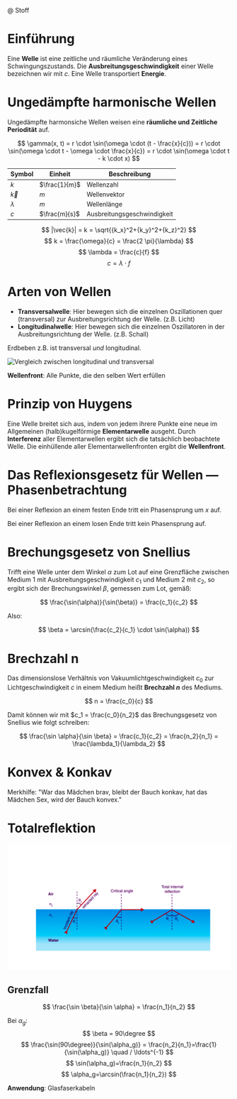 @ Stoff

# Einführung
Eine **Welle** ist eine zeitliche und räumliche Veränderung eines Schwingungszustands. Die **Ausbreitungsgeschwindigkeit** einer Welle bezeichnen wir mit $c$. Eine Welle transportiert **Energie**.

# Ungedämpfte harmonische Wellen
Ungedämpfte harmonsiche Wellen weisen eine **räumliche und Zeitliche Periodität** auf.

$$
\gamma(x, t) = r \cdot \sin(\omega \cdot (t - \frac{x}{c})) = 
r \cdot \sin(\omega \cdot t - \omega \cdot \frac{x}{c}) = 
r \cdot \sin(\omega \cdot t - k \cdot x)
$$

| Symbol | Einheit | Beschreibung |
|--------|---------|--------------|
| $k$ | $\frac{1}{m}$ | Wellenzahl |
| $\vec{k}$ | $m$ | Wellenvektor |
| $\lambda$ | $m$ | Wellenlänge |
| $c$ | $\frac{m}{s}$ | Ausbreitungsgeschwindigkeit |
$$
|\vec{k}| = k = \sqrt{{k_x}^2+{k_y}^2+{k_z}^2}
$$
$$
k = \frac{\omega}{c} = \frac{2 \pi}{\lambda}
$$
$$
\lambda = \frac{c}{f}
$$
$$
c = \lambda \cdot f
$$

# Arten von Wellen

- **Transversalwelle**: Hier bewegen sich die einzelnen Oszillationen quer (transversal) zur Ausbreitungsrichtung der Welle. (z.B. Licht) 
- **Longitudinalwelle**: Hier bewegen sich die einzelnen Oszillatoren in der Ausbreitungsrichtung der Welle. (z.B. Schall)

Erdbeben z.B. ist transversal *und* longitudinal. 

![Vergleich zwischen longitudinal und transversal](https://www.onlinemathlearning.com/image-files/longitudinal-transverse-waves.png) 

**Wellenfront**: Alle Punkte, die den selben Wert erfüllen 

# Prinzip von Huygens

Eine Welle breitet sich aus, indem von jedem ihrere Punkte eine neue im Allgemeinen (halb)kugelförmige **Elementarwelle** ausgeht. Durch **Interferenz** aller Elementarwellen ergibt sich die tatsächlich beobachtete Welle. Die einhüllende aller Elementarwellenfronten ergibt die **Wellenfront**.

# Das Reflexionsgesetz für Wellen — Phasenbetrachtung 

Bei einer Reflexion an einem festen Ende tritt ein Phasensprung um $x$ auf.

Bei einer Reflexion an einem losen Ende tritt kein Phasensprung auf.

# Brechungsgesetz von Snellius
Trifft eine Welle unter dem Winkel $\alpha$ zum Lot auf eine Grenzfläche zwischen Medium 1 mit Ausbreitungsgeschwindigkeit $c_1$ und Medium 2 mit $c_2$, so ergibt sich der Brechungswinkel $\beta$, gemessen zum Lot, gemäß:

$$
\frac{\sin(\alpha)}{\sin(\beta)} = \frac{c_1}{c_2}
$$

Also:

$$
\beta = \arcsin(\frac{c_2}{c_1} \cdot \sin(\alpha))
$$

# Brechzahl n
Das dimensionslose Verhältnis von Vakuumlichtgeschwindigkeit $c_0$ zur Lichtgeschwindigkeit $c$ in einem Medium heißt **Brechzahl $n$** des Mediums. 

$$
n = \frac{c_0}{c}
$$

Damit können wir mit $c_1 = \frac{c_0}{n_2}$ das Brechungsgesetz von Snellius wie folgt schreiben:

$$
\frac{\sin \alpha}{\sin \beta} = \frac{c_1}{c_2} = \frac{n_2}{n_1} = \frac{\lambda_1}{\lambda_2}
$$

# Konvex & Konkav

Merkhilfe: "War das Mädchen brav, bleibt der Bauch konkav, hat das Mädchen Sex, wird der Bauch konvex."

# Totalreflektion

![Totalreflektion](assets/4_Totalreflektion.png)

## Grenzfall
$$
\frac{\sin \beta}{\sin \alpha} = \frac{n_1}{n_2}
$$

Bei $\alpha_g$:
$$
\beta = 90\degree
$$
$$
\frac{\sin(90\degree)}{\sin(\alpha_g)} = \frac{n_2}{n_1}=\frac{1}{\sin(\alpha_g)} \quad / \ldots^{-1}
$$
$$
\sin(\alpha_g)=\frac{n_1}{n_2}
$$
$$
\alpha_g=\arcsin(\frac{n_1}{n_2})
$$

**Anwendung**: Glasfaserkabeln